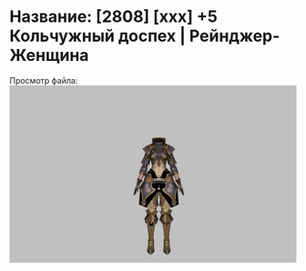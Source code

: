 # Название: [2808] [xxx] +5 Кольчужный доспех | Рейнджер-Женщина

Просмотр файла:
![p030002.png](p030002.png)